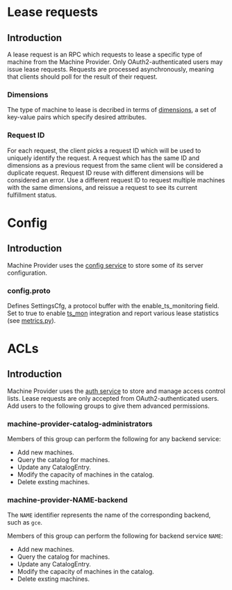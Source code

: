 # Lease requests

## Introduction

A lease request is an RPC which requests to lease a specific type of machine
from the Machine Provider. Only OAuth2-authenticated users may issue lease
requests. Requests are processed asynchronously, meaning that clients should
poll for the result of their request.

### Dimensions

The type of machine to lease is decribed in terms of
[dimensions](../../components/components/machine_provider/dimensions.py), a set
of key-value pairs which specify desired attributes.

### Request ID

For each request, the client picks a request ID which will be used to uniquely
identify the request. A request which has the same ID and dimensions as a
previous request from the same client will be considered a duplicate request.
Request ID reuse with different dimensions will be considered an error. Use a
different request ID to request multiple machines with the same dimensions,
and reissue a request to see its current fulfillment status.


# Config

## Introduction

Machine Provider uses the [config service](../../config_service) to store some
of its server configuration.

### config.proto

Defines SettingsCfg, a protocol buffer with the enable\_ts\_monitoring field.
Set to true to enable [ts\_mon](../../third_party/gae_ts_mon) integration and
report various lease statistics \(see [metrics.py](../../metrics.py)\).


# ACLs

## Introduction

Machine Provider uses the [auth service](../../auth_service) to store and manage
access control lists. Lease requests are only accepted from OAuth2-authenticated
users. Add users to the following groups to give them advanced permissions.

### machine-provider-catalog-administrators

Members of this group can perform the following for any backend service:

*   Add new machines.
*   Query the catalog for machines.
*   Update any CatalogEntry.
*   Modify the capacity of machines in the catalog.
*   Delete exsting machines.

### machine-provider-NAME-backend

The `NAME` identifier represents the name of the corresponding backend, such
as `gce`.

Members of this group can perform the following for backend service `NAME`:

*   Add new machines.
*   Query the catalog for machines.
*   Update any CatalogEntry.
*   Modify the capacity of machines in the catalog.
*   Delete exsting machines.
